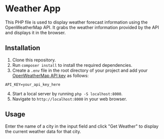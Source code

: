 # Weather App

This PHP file is used to display weather forecast information using the OpenWeatherMap API. It grabs the weather information provided by the API and displays it in the browser.

## Installation

1. Clone this repository.
2. Run `composer install` to install the required dependencies.
3. Create a `.env` file in the root directory of your project and add your [OpenWeatherMap API key](https://openweathermap.org/api) as follows:

```
API_KEY=your_api_key_here
```

4. Start a local server by running `php -S localhost:8000`.
5. Navigate to `http://localhost:8000` in your web browser.

## Usage

Enter the name of a city in the input field and click "Get Weather" to display the current weather data for that city.
